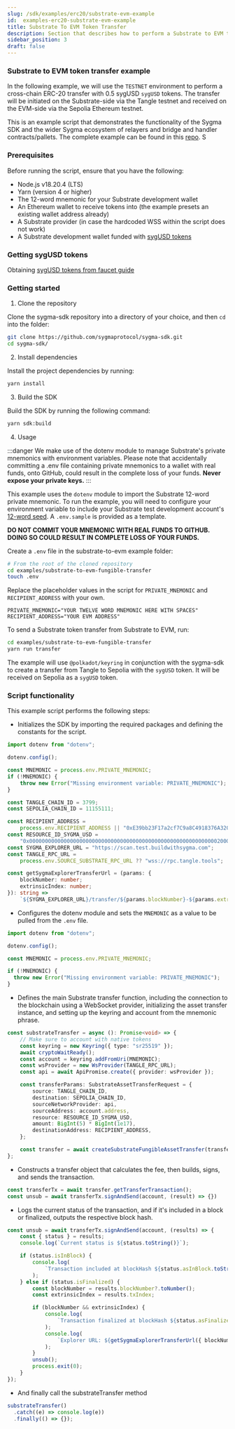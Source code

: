 ```yaml
---
slug: /sdk/examples/erc20/substrate-evm-example
id:  examples-erc20-substrate-evm-example
title: Substrate To EVM Token Transfer
description: Section that describes how to perform a Substrate to EVM token transfer.
sidebar_position: 3
draft: false
---
```



### Substrate to EVM token transfer example

In the following example, we will use the `TESTNET` environment to perform a cross-chain ERC-20 transfer with 0.5 sygUSD `sygUSD` tokens. The transfer will be initiated on the Substrate-side via the Tangle testnet and received on the EVM-side via the Sepolia Ethereum testnet.

This is an example script that demonstrates the functionality of the Sygma SDK and the wider Sygma ecosystem of relayers and bridge and handler contracts/pallets. The complete example can be found in this [repo](https://github.com/sygmaprotocol/sygma-sdk/tree/main/examples/substrate-to-evm-fungible-transfer).
S
### Prerequisites

Before running the script, ensure that you have the following:

- Node.js v18.20.4 (LTS)
- Yarn (version 4 or higher)
- The 12-word mnemonic for your Substrate development wallet
- An Ethereum wallet to receive tokens into (the example presets an existing wallet address already)
- A Substrate provider (in case the hardcoded WSS within the script does not work)
- A Substrate development wallet funded with [sygUSD tokens](../../../08-resources/01-environments/03-testnet/01-obtain-testnet-tokens.md)


### Getting sygUSD tokens
Obtaining [sygUSD tokens from faucet guide](../../../08-resources/01-environments/03-testnet/01-obtain-testnet-tokens.md)

### Getting started

1. Clone the repository 

Clone the sygma-sdk repository into a directory of your choice, and then `cd` into the folder:

```bash
git clone https://github.com/sygmaprotocol/sygma-sdk.git
cd sygma-sdk/
```

2. Install dependencies
   
Install the project dependencies by running:

```bash
yarn install
```

3. Build the SDK

Build the SDK by running the following command:

```bash
yarn sdk:build
```

4. Usage

:::danger
We make use of the dotenv module to manage Substrate's private mnemonics with environment variables. Please note that accidentally committing a .env file containing private mnemonics to a wallet with real funds, onto GitHub, could result in the complete loss of your funds. **Never expose your private keys.**
:::

This example uses the `dotenv` module to import the Substrate 12-word private mnemonic. To run the example, you will need to configure your environment variable to include your Substrate test development account's [12-word seed](https://support.polkadot.network/support/solutions/articles/65000169731-polkadot-extension-how-can-i-view-my-mnemonic-phrase-). A `.env.sample` is provided as a template.

**DO NOT COMMIT YOUR MNEMONIC WITH REAL FUNDS TO GITHUB. DOING SO COULD RESULT IN COMPLETE LOSS OF YOUR FUNDS.**

Create a `.env` file in the substrate-to-evm example folder:

```bash
# From the root of the cloned repository
cd examples/substrate-to-evm-fungible-transfer
touch .env
```

Replace the placeholder values in the script for `PRIVATE_MNEMONIC` and `RECIPIENT_ADDRESS` with your own.

`PRIVATE_MNEMONIC="YOUR TWELVE WORD MNEMONIC HERE WITH SPACES"`
`RECIPIENT_ADDRESS="YOUR EVM ADDRESS"`

   
To send a Substrate token transfer from Substrate to EVM, run:

```bash
cd examples/substrate-to-evm-fungible-transfer
yarn run transfer
```

The example will use `@polkadot/keyring` in conjunction with the sygma-sdk to create a transfer from Tangle to Sepolia with the `sygUSD` token. It will be received on Sepolia as a `sygUSD` token.

### Script functionality

This example script performs the following steps:

- Initializes the SDK by importing the required packages and defining the constants for the script.

```ts
import dotenv from "dotenv";

dotenv.config();

const MNEMONIC = process.env.PRIVATE_MNEMONIC;
if (!MNEMONIC) {
    throw new Error("Missing environment variable: PRIVATE_MNEMONIC");
}

const TANGLE_CHAIN_ID = 3799;
const SEPOLIA_CHAIN_ID = 11155111;

const RECIPIENT_ADDRESS =
    process.env.RECIPIENT_ADDRESS || "0xE39bb23F17a2cf7C9a8C4918376A32036A8867db";  // Replace with your EVM recipient address
const RESOURCE_ID_SYGMA_USD =
    "0x0000000000000000000000000000000000000000000000000000000000002000";
const SYGMA_EXPLORER_URL = "https://scan.test.buildwithsygma.com";
const TANGLE_RPC_URL =
    process.env.SOURCE_SUBSTRATE_RPC_URL ?? "wss://rpc.tangle.tools";

const getSygmaExplorerTransferUrl = (params: {
    blockNumber: number;
    extrinsicIndex: number;
}): string =>
    `${SYGMA_EXPLORER_URL}/transfer/${params.blockNumber}-${params.extrinsicIndex}`;
```

- Configures the dotenv module and sets the `MNEMONIC` as a value to be pulled from the `.env` file.

```ts
import dotenv from "dotenv";

dotenv.config();

const MNEMONIC = process.env.PRIVATE_MNEMONIC;

if (!MNEMONIC) {
  throw new Error("Missing environment variable: PRIVATE_MNEMONIC");
}
```

- Defines the main Substrate transfer function, including the connection to the blockchain using a WebSocket provider, initializing the asset transfer instance, and setting up the keyring and account from the mnemonic phrase.

```ts
const substrateTransfer = async (): Promise<void> => {
    // Make sure to account with native tokens
    const keyring = new Keyring({ type: "sr25519" });
    await cryptoWaitReady();
    const account = keyring.addFromUri(MNEMONIC);
    const wsProvider = new WsProvider(TANGLE_RPC_URL);
    const api = await ApiPromise.create({ provider: wsProvider });

    const transferParams: SubstrateAssetTransferRequest = {
        source: TANGLE_CHAIN_ID,
        destination: SEPOLIA_CHAIN_ID,
        sourceNetworkProvider: api,
        sourceAddress: account.address,
        resource: RESOURCE_ID_SYGMA_USD,
        amount: BigInt(5) * BigInt(1e17),
        destinationAddress: RECIPIENT_ADDRESS,
    };

    const transfer = await createSubstrateFungibleAssetTransfer(transferParams);
};
```

- Constructs a transfer object that calculates the fee, then builds, signs, and sends the transaction.

```ts
const transferTx = await transfer.getTransferTransaction();
const unsub = await transferTx.signAndSend(account, (result) => {})
```

- Logs the current status of the transaction, and if it's included in a block or finalized, outputs the respective block hash.

```ts
const unsub = await transferTx.signAndSend(account, (results) => {
    const { status } = results;
    console.log(`Current status is ${status.toString()}`);

    if (status.isInBlock) {
        console.log(
            `Transaction included at blockHash ${status.asInBlock.toString()}`,
        );
    } else if (status.isFinalized) {
        const blockNumber = results.blockNumber?.toNumber();
        const extrinsicIndex = results.txIndex;

        if (blockNumber && extrinsicIndex) {
            console.log(
                `Transaction finalized at blockHash ${status.asFinalized.toString()}`,
            );
            console.log(
                `Explorer URL: ${getSygmaExplorerTransferUrl({ blockNumber, extrinsicIndex })}`,
            );
        }
        unsub();
        process.exit(0);
    }
});
```

- And finally call the substrateTransfer method

```ts
substrateTransfer()
  .catch((e) => console.log(e))
  .finally(() => {});
```